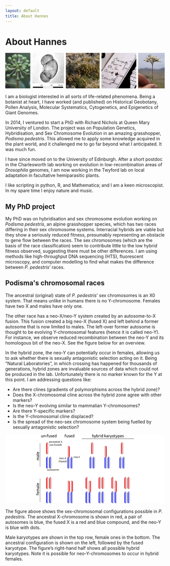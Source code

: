 ```yaml
---
layout: default
title: About Hannes
---
```



# About Hannes

![About](../img/about.jpg)


I am a biologist interested in all sorts of life-related phenomena. Being a botanist at heart, I have worked (and published) on Historical Geobotany, Pollen Analysis, Molecular Systematics, Cytogenetics, and Epigenetics of Giant Genomes.

In 2014, I ventured to start a PhD with Richard Nichols at Queen Mary University of London. The project was on Population Genetics, Hybridisation, and Sex Chromosome Evolution in an amazing grasshopper, *Podisma pedestris*. This allowed me to apply some knowledge acquired in the plant world, and it challenged me to go far beyond what I anticipated. It was much fun.

I have since moved on to the University of Edinburgh. After a short postdoc in the Charlesworth lab working on evolution in low-recombination areas of *Drosophila* genomes, I am now working in the Twyford lab on local adaptation in facultative hemiparasitic plants.

I like scripting in python, R, and Mathematica; and I am a keen microscopist. In my spare time I enjoy nature and music. 

## My PhD project
My PhD was on hybridisation and sex chromosome evolution working on *Podisma pedestris*, an alpine grasshopper species, which has two races differing in their sex chromosome systems. Interracial hybrids are viable but they show a seriously reduced fitness, presumably representing an obstacle to gene flow between the races. The sex chromosomes (which are the basis of the race classification) seem to contribute little to the low hybrid fitness observed, suggesting there must be other differences. I am using methods like high-throughput DNA sequencing (HTS), fluorescent microscopy, and computer modelling to find what makes the difference between *P. pedestris*’ races.

## Podisma's chromosomal races 
The ancestral (original) state of *P. pedestris*’ sex chromosomes is an X0 system. That means unlike in humans there is no Y-chromosome. Females have two X and males have only one.

The other race has a neo-X/neo-Y system created by an autosome-to-X fusion. This fusion created a big neo-X (fused X) and left behind a former autosome that is now limited to males. The left-over former autosome is thought to be evolving Y-chromosomal features (hence it is called neo-Y). For instance, we observe reduced recombination between the neo-Y and its homologous bit of the neo-X. See the figure below for an overview.

In the hybrid zone, the neo-Y can potentially occur in females, allowing us to ask whether there is sexually antagonistic selection acting on it. Being “Natural Laboratories”, in which crossing has happened for thousands of generations, hybrid zones are invaluable sources of data which could not be produced in the lab. Unfortunately there is no marker known for the Y at this point. I am addressing questions like:

* Are there clines (gradients of polymorphisms across the hybrid zone)?
* Does the X-chromosomal cline across the hybrid zone agree with other markers?
* Is the neo-Y evolving similar to mammalian Y-chromosomes?
* Are there Y-specific markers?
* Is the Y-chromosomal cline displaced?
* Is the spread of the neo-sex chromosome system being fuelled by sexually antagonistic selection?

![chromosomes](../img/sex_chrs_drawing.png)

The figure above shows the sex-chromosomal configurations possible in *P. pedestris*. The ancestral X-chromosome is shown in red, a pair of autosomes is blue, the fused X is a red and blue compound, and the neo-Y is blue with dots.

Male karyotypes are shown in the top row, female ones in the bottom. The ancestral configuration is shown on the left, followed by the fused karyotype. The figure’s right-hand half shows all possible hybrid karyotypes. Note it is possible for neo-Y-chromosomes to occur in hybrid females.



